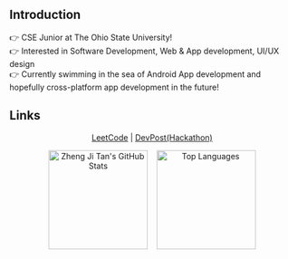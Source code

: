 
## Introduction
👉 CSE Junior at The Ohio State University! <br />
👉 Interested in Software Development, Web & App development, UI/UX design <br />
👉 Currently swimming in the sea of Android App development and hopefully cross-platform app development in the future!  <br />

## Links
<p align="center">
  <a href="https://leetcode.com/Just_ZJ/">LeetCode</a> |
  <a href="https://devpost.com/Just-ZJ">DevPost(Hackathon)</a>
</p>


<!--- Repo For Stats Cards: https://github.com/anuraghazra/github-readme-stats --->
<p align="center">
  <a href="#"><img height="175px" alt="Zheng Ji Tan's GitHub Stats" src="https://github-readme-stats.vercel.app/api?username=Just-ZJ&count_private=true&show_icons=true&include_all_commits=true" /></a> &nbsp;&nbsp;
    <a href="#"><img height="175px" alt="Top Languages" src="https://github-readme-stats.vercel.app/api/top-langs/?username=Just-ZJ&layout=compact&card_width=445&langs_count=8&hide=asp.net,shaderlab" /></a>
</p>

